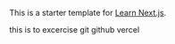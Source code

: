 This is a starter template for [Learn Next.js](https://nextjs.org/learn).

this is to excercise git github vercel